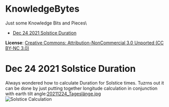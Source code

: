 # KnowledgeBytes
Just some Knowledge Bits and Pieces\
- [Dec 24 2021 Solstice Duration](#Dec242021SolsticeDuration)

**License**: [Creative Commons: Attribution-NonCommercial 3.0 Unported (CC BY-NC 3.0)](https://creativecommons.org/licenses/by-nc/3.0/de/)

# <a name="Dec242021SolsticeDuration"></a>Dec 24 2021 Solstice Duration
Always wondered how to calculate Duration for Solstice times. Tuzrns out it can be done by just putting together longitude calculation in conjunction with earth tilt angle:[20211224_Tageslänge.jpg](./images/20211224_Tageslänge.jpg=800x)\
![Solstice Calculation](./images_800/800_20211224_Tageslänge.jpg)

